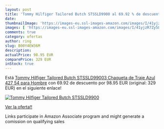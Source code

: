 ```yaml
---
layout: post
title: 'Tommy Hilfiger Tailored Butch STSSLD9900 al 69.92 % de descuento'
date: 
thumbnailImage: 'https://images-eu.ssl-images-amazon.com/images/I/41yjzR7Zy5L._SL200_.jpg'
images: [ 'https://images-eu.ssl-images-amazon.com/images/I/41yjzR7Zy5L._SL200_.jpg' ]
comments: true
category: ofertas
author: ring
slug: B00Y4EW36M
description:
actualPrice: 98.95 EUR
comparePrice: 329 EUR
inStock: true
---
```


Está [Tommy Hilfiger Tailored Butch STSSLD99003 Chaqueta de Traje  Azul  427   54 para Hombre](https://www.amazon.es/dp/B00Y4EW36M/?tag=tolees-21) con 69.92 de descuento por 98.95 EUR (original: 329 EUR) en el siguiente enlace!

[![Tommy Hilfiger Tailored Butch STSSLD9900](https://images-eu.ssl-images-amazon.com/images/I/41yjzR7Zy5L._SL200_.jpg)](https://www.amazon.es/dp/B00Y4EW36M/?tag=tolees-21)

[Ver la oferta!!](https://www.amazon.es/dp/B00Y4EW36M/?tag=tolees-21)

Links participate in Amazon Associate program and might generate a comission on qualifying sales


